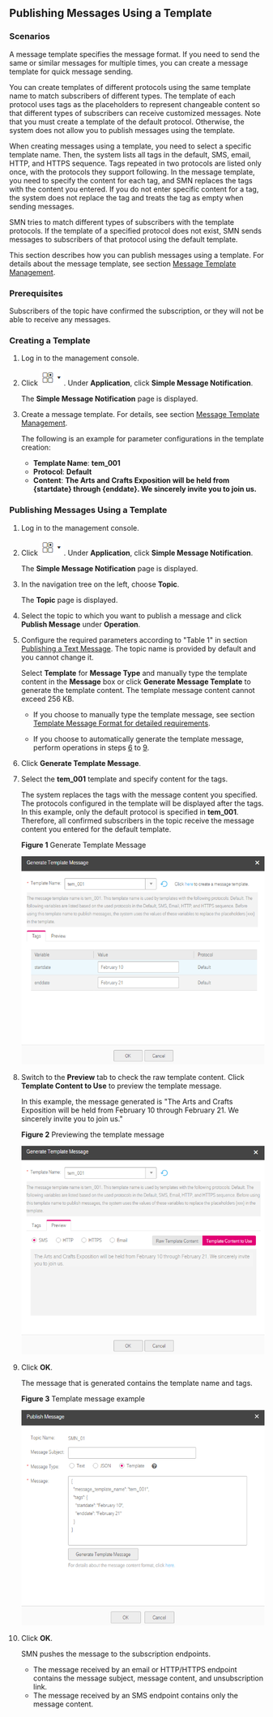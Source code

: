 ## Publishing Messages Using a Template

### Scenarios

A message template specifies the message format. If you need to send the same or similar messages for multiple times, you can create a message template for quick message sending.

You can create templates of different protocols using the same template name to match subscribers of different types. The template of each protocol uses tags as the placeholders to represent changeable content so that different types of subscribers can receive customized messages. Note that you must create a template of the default protocol. Otherwise, the system does not allow you to publish messages using the template.

When creating messages using a template, you need to select a specific template name. Then, the system lists all tags in the default, SMS, email, HTTP, and HTTPS sequence. Tags repeated in two protocols are listed only once, with the protocols they support following. In the message template, you need to specify the content for each tag, and SMN replaces the tags with the content you entered. If you do not enter specific content for a tag, the system does not replace the tag and treats the tag as empty when sending messages.

SMN tries to match different types of subscribers with the template protocols. If the template of a specified protocol does not exist, SMN sends messages to subscribers of that protocol using the default template.

This section describes how you can publish messages using a template. For details about the message template, see section <a href="Message Template Management.md">Message Template Management</a>.

### Prerequisites

Subscribers of the topic have confirmed the subscription, or they will not be able to receive any messages.

### Creating a Template

1.  Log in to the management console.

2.  Click ![](figure/001.png). Under **Application**, click **Simple Message Notification**.

	The **Simple Message Notification** page is displayed.

1.  Create a message template. For details, see section <a href="Message Template Management.md">Message Template Management</a>.

	The following is an example for parameter configurations in the template creation:
	- **Template Name**: **tem_001**
	- **Protocol**: **Default**
	- **Content**: **The Arts and Crafts Exposition will be held from {startdate} through {enddate}. We sincerely invite you to join us.**
### Publishing Messages Using a Template

1.  Log in to the management console.

2.  Click ![](figure/001.png). Under **Application**, click **Simple Message Notification**.

	The **Simple Message Notification** page is displayed.

1.  In the navigation tree on the left, choose **Topic**.

	The **Topic** page is displayed.

1.  Select the topic to which you want to publish a message and click **Publish Message** under **Operation**.

2.  Configure the required parameters according to "Table 1" in section <a href="Publishing a Text Message.md">Publishing a Text Message</a>. The topic name is provided by default and you cannot change it.

	Select **Template** for **Message Type** and manually type the template content in the **Message** box or click **Generate Message Template** to generate the template content. The template message content cannot exceed 256 KB.

	- If you choose to manually type the template message, see section <a href="Template Message Format for detailed requirements.md">Template Message Format for detailed requirements</a>.

	- If you choose to automatically generate the template message, perform operations in steps <a href="#6">6</a> to <a href="#9">9</a>.

1.  <span name="6">Click **Generate Template Message**</span>.

2.  Select the **tem_001** template and specify content for the tags.

	The system replaces the tags with the message content you specified. The protocols configured in the template will be displayed after the tags. In this example, only the default protocol is specified in **tem_001**. Therefore, all confirmed subscribers in the topic receive the message content you entered for the default template.

	**Figure 1** Generate Template Message

	![](figure/template01.png)

1.  Switch to the **Preview** tab to check the raw template content. Click **Template Content to Use** to preview the template message.

	In this example, the message generated is "The Arts and Crafts Exposition will be held from February 10 through February 21. We sincerely invite you to join us."

	**Figure 2** Previewing the template message

	![](figure/template02.png)

1.  <span name="6"></span>Click **OK**.

	The message that is generated contains the template name and tags.

	**Figure 3** Template message example

	![](figure/template03.png)

1.  Click **OK**.

	SMN pushes the message to the subscription endpoints.

	- The message received by an email or HTTP/HTTPS endpoint contains the message subject, message content, and unsubscription link.
	- The message received by an SMS endpoint contains only the message content.

